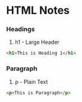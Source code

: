 # HTML Notes

### Headings
1. h1 - Large Header
```html
<h1>This is Heading 1</h1>
```


### Paragraph
1. p - Plain Text
```html
<p>This is Paragraph</p>
```